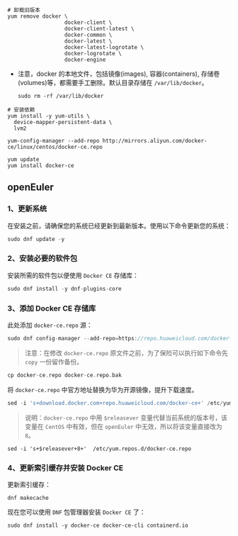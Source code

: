 ```shell
# 卸载旧版本
yum remove docker \
                  docker-client \
                  docker-client-latest \
                  docker-common \
                  docker-latest \
                  docker-latest-logrotate \
                  docker-logrotate \
                  docker-engine
```

- 注意，docker 的本地文件，包括镜像(images), 容器(containers), 存储卷(volumes)等，都需要手工删除。默认目录存储在 `/var/lib/docker`。

  ```
  sudo rm -rf /var/lib/docker
  ```





```shell
# 安装依赖
yum install -y yum-utils \
  device-mapper-persistent-data \
  lvm2
```



```
yum-config-manager --add-repo http://mirrors.aliyun.com/docker-ce/linux/centos/docker-ce.repo
```



```
yum update
yum install docker-ce
```






## openEuler



### 1、更新系统

在安装之前，请确保您的系统已经更新到最新版本。使用以下命令更新您的系统：

```go
sudo dnf update -y
```

### 2、安装必要的软件包

安装所需的软件包以便使用 `Docker CE` 存储库：

```go
sudo dnf install -y dnf-plugins-core
```

### 3、添加 Docker CE 存储库

此处添加 `docker-ce.repo` 源：

```go
sudo dnf config-manager --add-repo=https://repo.huaweicloud.com/docker-ce/linux/centos/docker-ce.repo
```

> 注意：在修改 `docker-ce.repo` 原文件之前，为了保险可以执行如下命令先 `copy` 一份留作备份。

```go
cp docker-ce.repo docker-ce.repo.bak
```

将  `docker-ce.repo` 中官方地址替换为华为开源镜像，提升下载速度。

```go
sed -i 's+download.docker.com+repo.huaweicloud.com/docker-ce+' /etc/yum.repos.d/docker-ce.repo
```

> 说明：`docker-ce.repo` 中用 `$releasever` 变量代替当前系统的版本号，该变量在 `CentOS` 中有效，但在 `openEuler` 中无效，所以将该变量直接改为`8`。

```shell
sed -i 's+$releasever+8+'  /etc/yum.repos.d/docker-ce.repo
```

### 4、更新索引缓存并安装 Docker CE

更新索引缓存：

```shell
dnf makecache
```

现在您可以使用 `DNF` 包管理器安装 `Docker CE` 了：

```shell
sudo dnf install -y docker-ce docker-ce-cli containerd.io
```